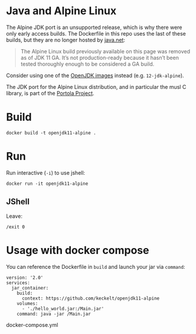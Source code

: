 # Java and Alpine Linux
The Alpine JDK port is an unsupported release, which is why there were only early access builds.
The Dockerfile in this repo uses the last of these builds, but they are no longer hosted by [java.net](https://jdk.java.net/11/):
> The Alpine Linux build previously available on this page was removed as of JDK 11 GA. It’s not production-ready because it hasn’t been tested thoroughly enough to be considered a GA build.

Consider using one of the [OpenJDK images](https://hub.docker.com/_/openjdk) instead (e.g. `12-jdk-alpine`).


The JDK port for the Alpine Linux distribution, and in particular the musl C library, is part of the [Portola Project](http://openjdk.java.net/projects/portola).



# Build
```
docker build -t openjdk11-alpine .
```


# Run
Run interactive (`-i`) to use jshell:
```
docker run -it openjdk11-alpine
```
## JShell
Leave:
```
/exit 0
```

# Usage with docker compose
You can reference the Dockerfile in `build` and launch your jar via `command`:
```
version: '2.0'
services:
  jar_container:
    build:
      context: https://github.com/keckelt/openjdk11-alpine
    volumes:
      - './hello_world.jar:/Main.jar'
    command: java -jar /Main.jar
```
docker-compose.yml
